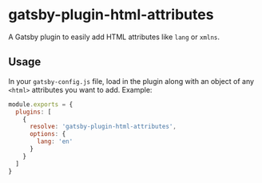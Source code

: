 # gatsby-plugin-html-attributes

A Gatsby plugin to easily add HTML attributes like `lang` or `xmlns`.

## Usage

In your `gatsby-config.js` file, load in the plugin along with an object of any `<html>` attributes you want to add. Example:

```javascript
module.exports = {
  plugins: [
    {
      resolve: 'gatsby-plugin-html-attributes',
      options: {
        lang: 'en'
      }
    }
  ]
}
```